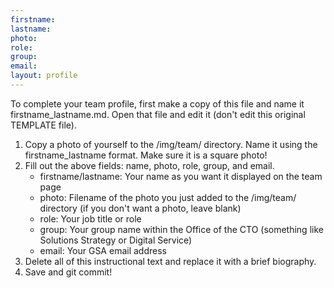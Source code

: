 ```yaml
---
firstname:
lastname:
photo:
role:
group:
email:
layout: profile
---
```


To complete your team profile, first make a copy of this file and name it
firstname_lastname.md. Open that file and edit it (don't edit this original
TEMPLATE file).

1. Copy a photo of yourself to the /img/team/ directory. Name it using the
   firstname_lastname format. Make sure it is a square photo!
2. Fill out the above fields: name, photo, role, group, and email.
   - firstname/lastname: Your name as you want it displayed on the team page
   - photo: Filename of the photo you just added to the /img/team/ directory (if
     you don't want a photo, leave blank)
   - role: Your job title or role
   - group: Your group name within the Office of the CTO (something like
     Solutions Strategy or Digital Service)
   - email: Your GSA email address
3. Delete all of this instructional text and replace it with a brief biography.
4. Save and git commit!
